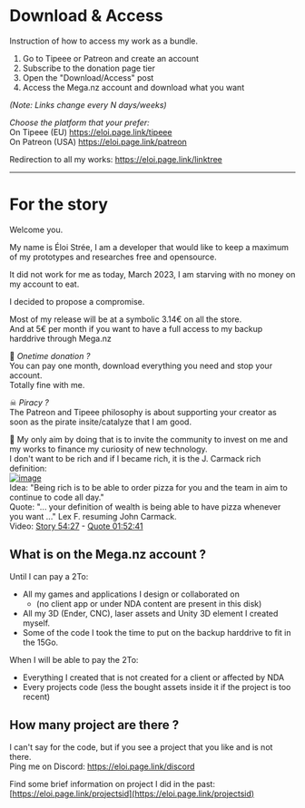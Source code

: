 # Download & Access

Instruction of how to access my work as a bundle.  
1. Go to Tipeee or Patreon and create an account  
2. Subscribe to the donation page tier  
3. Open the "Download/Access" post  
4. Access the Mega.nz account and download what you want  

_(Note: Links change every N days/weeks)_

*Choose the platform that your prefer:*  
On Tipeee (EU) https://eloi.page.link/tipeee    
On Patreon (USA) https://eloi.page.link/patreon  

Redirection to all my works:
https://eloi.page.link/linktree

-----------------------

# For the story

Welcome you.

My name is Éloi Strée, I am a developer that would like to keep a maximum of my prototypes and researches free and opensource.  
  
It did not work for me as today, March 2023, I am starving with no money on my account to eat.  

I decided to propose a compromise.  

Most of my release will be at a symbolic 3.14€ on all the store.  
And at 5€ per month if you want to have a full access to my backup harddrive through Mega.nz    

🤔 _Onetime donation ?_  
You can pay one month, download everything you need and stop your account.  
Totally fine with me.  

☠ _Piracy ?_    
The Patreon and Tipeee philosophy is about supporting your creator as soon as the pirate insite/catalyze that I am good.    


🏁 My only aim by doing that is to invite the community to invest on me and my works to finance my curiosity of new technology.    
I don't want to be rich and if I became rich, it is the J. Carmack rich definition:  
[![image](https://user-images.githubusercontent.com/20149493/228866374-f8f626ed-8906-4519-a12d-32fa2cd1d920.png)](https://youtu.be/I845O57ZSy4?t=3265)   
Idea: "Being rich is to be able to order pizza for you and the team in aim to continue to code all day."  
Quote: "... your definition of wealth is being able to have pizza whenever you want ..." Lex F. resuming John Carmack.  
Video: [Story 54:27](https://youtu.be/I845O57ZSy4?t=3265) - [Quote 01:52:41](https://youtu.be/I845O57ZSy4?t=6758)  


## What is on the Mega.nz account ?

Until I can pay a 2To:
- All my games and applications I design or collaborated on   
  - (no client app or under NDA content are present in this disk)  
- All my 3D (Ender, CNC), laser assets and Unity 3D element I created myself.  
- Some of the code I took the time to put on the backup harddrive to fit in the 15Go.  

When I will be able to pay the 2To:  
- Everything I created that is not created for a client or affected by NDA  
- Every projects code (less the bought assets inside it if the project is too recent)  

## How many project are there ?

I can't say for the code, but if you see a project that you like and is not there.   
Ping me on Discord: https://eloi.page.link/discord  

Find some brief information on project I did in the past:  
[https://eloi.page.link/projectsid](https://eloi.page.link/projectsid)  


